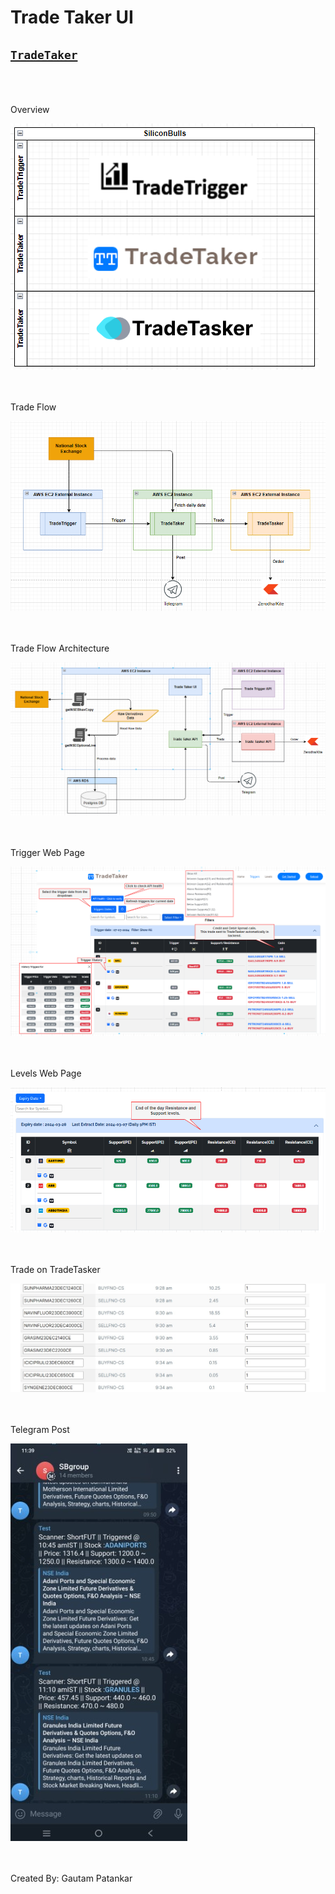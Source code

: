 # Trade Taker UI


## [`TradeTaker`](http://ec2-43-204-211-171.ap-south-1.compute.amazonaws.com:3000/) <br /><br /><br />


Overview

![Overview](/images/Overview.png) <br /><br /><br />

Trade Flow

![Trade Flow](/images/TradeFlow.png) <br /><br /><br />

Trade Flow Architecture

![Trade Flow Architecture](/images/TradeFlowArch.png) <br /><br /><br />

Trigger Web Page

![Trade Flow](/images/TriggerPage.png) <br /><br /><br />

Levels Web Page

![Trade Flow](/images/LevelsPage.png) <br /><br /><br />

Trade on TradeTasker

![Trade Flow](/images/TradeTasker.png) <br /><br /><br />

Telegram Post

![Trade Flow](/images/Telegram.png) <br /><br /><br />


Created By: Gautam Patankar
